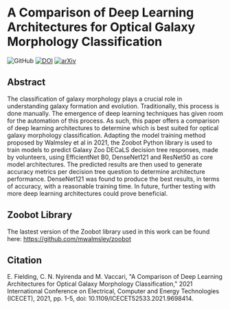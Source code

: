 # A Comparison of Deep Learning Architectures for Optical Galaxy Morphology Classification
![GitHub](https://img.shields.io/github/license/ezrafielding/zoobot-arch-comp) [![DOI](https://img.shields.io/badge/DOI-10.1109%2FICECET52533.2021.9698414-blue)](https://doi.org/10.1109/ICECET52533.2021.9698414) [![arXiv](https://img.shields.io/badge/arXiv-2111.04353-b31b1b.svg)](https://arxiv.org/abs/2111.04353)

## Abstract
The classification of galaxy morphology plays a crucial role in understanding galaxy formation and evolution. Traditionally, this process is done manually. The emergence of deep learning techniques has given room for the automation of this process. As such, this paper offers a comparison of deep learning architectures to determine which is best suited for optical galaxy morphology classification. Adapting the model training method proposed by Walmsley et al in 2021, the Zoobot Python library is used to train models to predict Galaxy Zoo DECaLS decision tree responses, made by volunteers, using EfficientNet B0, DenseNet121 and ResNet50 as core model architectures. The predicted results are then used to generate accuracy metrics per decision tree question to determine architecture performance. DenseNet121 was found to produce the best results, in terms of accuracy, with a reasonable training time. In future, further testing with more deep learning architectures could prove beneficial.

## Zoobot Library
The lastest version of the Zoobot library used in this work can be found here: https://github.com/mwalmsley/zoobot

## Citation
E. Fielding, C. N. Nyirenda and M. Vaccari, "A Comparison of Deep Learning Architectures for Optical Galaxy Morphology Classification," 2021 International Conference on Electrical, Computer and Energy Technologies (ICECET), 2021, pp. 1-5, doi: 10.1109/ICECET52533.2021.9698414.
